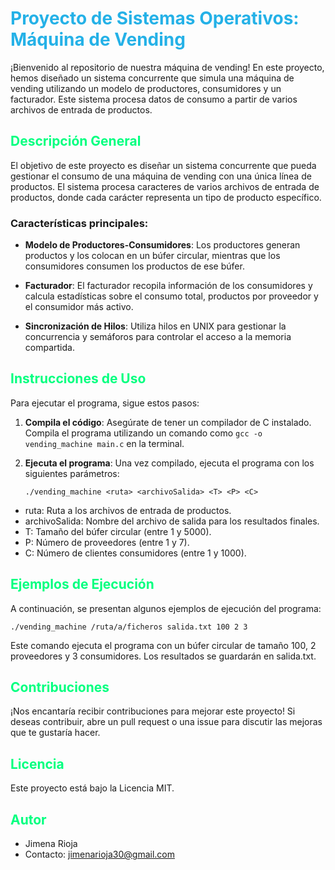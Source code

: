# <span style="color: #24b1e7;">Proyecto de Sistemas Operativos: Máquina de Vending</span>


¡Bienvenido al repositorio de nuestra máquina de vending! En este proyecto, hemos diseñado un sistema concurrente que simula una máquina de vending utilizando un modelo de productores, consumidores y un facturador. Este sistema procesa datos de consumo a partir de varios archivos de entrada de productos.

## <span style="color: #00ff7f;">Descripción General</span>

El objetivo de este proyecto es diseñar un sistema concurrente que pueda gestionar el consumo de una máquina de vending con una única línea de productos. El sistema procesa caracteres de varios archivos de entrada de productos, donde cada carácter representa un tipo de producto específico.

### Características principales:

- **Modelo de Productores-Consumidores**: Los productores generan productos y los colocan en un búfer circular, mientras que los consumidores consumen los productos de ese búfer.
  
- **Facturador**: El facturador recopila información de los consumidores y calcula estadísticas sobre el consumo total, productos por proveedor y el consumidor más activo.

- **Sincronización de Hilos**: Utiliza hilos en UNIX para gestionar la concurrencia y semáforos para controlar el acceso a la memoria compartida.

## <span style="color: #00ff7f;">Instrucciones de Uso</span>

Para ejecutar el programa, sigue estos pasos:

1. **Compila el código**: Asegúrate de tener un compilador de C instalado. Compila el programa utilizando un comando como `gcc -o vending_machine main.c` en la terminal.

2. **Ejecuta el programa**: Una vez compilado, ejecuta el programa con los siguientes parámetros:

   ```shell
   ./vending_machine <ruta> <archivoSalida> <T> <P> <C>
   ```
- ruta: Ruta a los archivos de entrada de productos.
- archivoSalida: Nombre del archivo de salida para los resultados finales.
- T: Tamaño del búfer circular (entre 1 y 5000).
- P: Número de proveedores (entre 1 y 7).
- C: Número de clientes consumidores (entre 1 y 1000).

## <span style="color: #00ff7f;">Ejemplos de Ejecución</span>
A continuación, se presentan algunos ejemplos de ejecución del programa:
   ```shell
   ./vending_machine /ruta/a/ficheros salida.txt 100 2 3
   ```
Este comando ejecuta el programa con un búfer circular de tamaño 100, 2 proveedores y 3 consumidores. Los resultados se guardarán en salida.txt.

## <span style="color: #00ff7f;">Contribuciones</span>
¡Nos encantaría recibir contribuciones para mejorar este proyecto! Si deseas contribuir, abre un pull request o una issue para discutir las mejoras que te gustaría hacer.

## <span style="color: #00ff7f;">Licencia</span>
Este proyecto está bajo la Licencia MIT.

## <span style="color: #00ff7f;">Autor</span>
- Jimena Rioja
- Contacto: jimenarioja30@gmail.com
